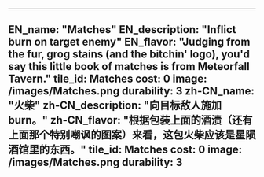 ---

EN_name: "Matches"
EN_description: "Inflict burn on target enemy"
EN_flavor: "Judging from the fur, grog stains (and the bitchin' logo), you'd say this little book of matches is  from Meteorfall Tavern."
tile_id: Matches
cost: 0
image: /images/Matches.png
durability: 3
zh-CN_name: "火柴"
zh-CN_description: "向目标敌人施加burn。"
zh-CN_flavor: "根据包装上面的酒渍（还有上面那个特别嘲讽的图案）来看，这包火柴应该是星陨酒馆里的东西。"
tile_id: Matches
cost: 0
image: /images/Matches.png
durability: 3
---